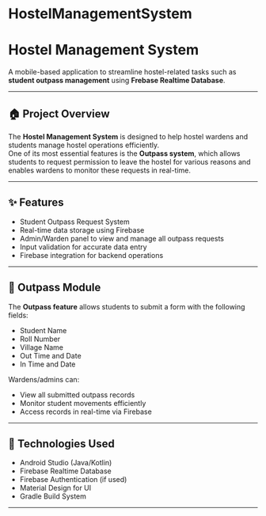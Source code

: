 # HostelManagementSystem
# Hostel Management System

A mobile-based application to streamline hostel-related tasks such as **student outpass management** using **Frebase Realtime Database**.

---

## 🏠 Project Overview

The **Hostel Management System** is designed to help hostel wardens and students manage hostel operations efficiently.  
One of its most essential features is the **Outpass system**, which allows students to request permission to leave the hostel for various reasons and enables wardens to monitor these requests in real-time.

---

## ✨ Features

- Student Outpass Request System
- Real-time data storage using Firebase
- Admin/Warden panel to view and manage all outpass requests
- Input validation for accurate data entry
- Firebase integration for backend operations

---

## 🔐 Outpass Module

The **Outpass feature** allows students to submit a form with the following fields:

- Student Name  
- Roll Number  
- Village Name  
- Out Time and Date  
- In Time and Date

Wardens/admins can:

- View all submitted outpass records
- Monitor student movements efficiently
- Access records in real-time via Firebase

---

## 🧰 Technologies Used

- Android Studio (Java/Kotlin)
- Firebase Realtime Database
- Firebase Authentication (if used)
- Material Design for UI
- Gradle Build System

---


